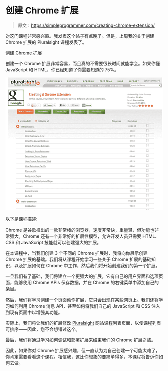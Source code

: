 # 创建 Chrome 扩展

> 原文：<https://simpleprogrammer.com/creating-chrome-extension/>

对这门课程非常感兴趣。我发表这个帖子有点晚了。但是，上周我的关于创建 Chrome 扩展的 Pluralsight 课程发表了。

[创建 Chrome 扩展](https://simpleprogrammer.com/creating-chrome-extensions)

创建一个 Chrome 扩展非常容易，而且真的不需要很长时间就能学会。如果你懂 JavaScript 和 HTML，你已经知道了你需要知道的 75%。



![2013-09-21_15-24-06](img/8c271ff58de5f834c5a97d8d6427885a.png "2013-09-21_15-24-06")



以下是课程描述:

Chrome 是谷歌推出的一款非常棒的浏览器，速度非常快，重量轻，但功能也非常强大。Chrome 还有一个非常好的扩展性模型，允许开发人员只需要 HTML、CSS 和 JavaScript 技能就可以创建强大的扩展。

在本课程中，当我们创建 3 个不同的 Chrome 扩展时，我将向你展示创建 Chrome 扩展的基础。我们将从课程开始学习一些关于 Chrome 扩展的基础知识，以及扩展如何在 Chrome 中工作，然后我们将开始创建我们的第一个扩展。

一旦我们有了基础，我们将建立一个更强大的扩展，它有自己的用户界面和选项页面，能够使用 Chrome APIs 保存数据，并在 Chrome 的右键菜单中添加自己的条目。

然后，我们将学习创建一个页面动作扩展，它只会出现在某些网页上。我们还将学习如何利用 Chrome 消息 API，甚至如何将我们自己的 JavaScript 和 CSS 注入到现有页面中以增强其功能。

实际上，我们将让我们的扩展修改 [Pluralsight](https://simpleprogrammer.com/pluralsight) 网站课程列表页面，以使课程列表可排序——因此，您不会想错过这个。

最后，我们将通过学习如何调试和部署扩展来结束我们的 Chrome 扩展之旅。

因此，如果你对 Chrome 扩展感兴趣，但一直认为为自己创建一个可能太难了，你肯定需要看看这个课程。相信我，这比你想象的要简单得多，本课程将告诉你如何去做。